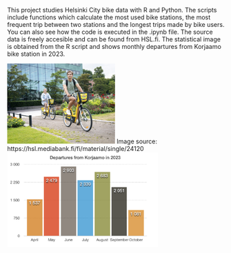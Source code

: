 This project studies Helsinki City bike data with R and Python. The scripts include functions which calculate the most used bike stations, the most frequent trip between two stations and the longest trips made by bike users. You can also see how the code is executed in the .ipynb file. The source data is freely accesible and can be found from HSL.fi. The statistical image is obtained from the R script and shows monthly departures from Korjaamo bike station in 2023.

<img src="HSL_bikes.png" alt="HSL_bikes" width="250"/>
Image source: https://hsl.mediabank.fi/fi/material/single/24120


<img src="korjaamo_departures.png" alt="korjaamo_departures" width="350"/>
